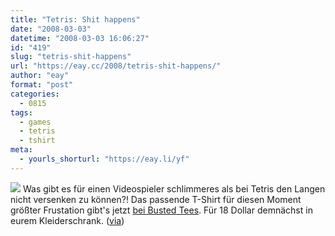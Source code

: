 ```yaml
---
title: "Tetris: Shit happens"
date: "2008-03-03"
datetime: "2008-03-03 16:06:27"
id: "419"
slug: "tetris-shit-happens"
url: "https://eay.cc/2008/tetris-shit-happens/"
author: "eay"
format: "post"
categories:
  - 0815
tags:
  - games
  - tetris
  - tshirt
meta:
  - yourls_shorturl: "https://eay.li/yf"
---
```


![](/uploads/2008/tetrisshit.jpg) Was gibt es für einen Videospieler schlimmeres als bei Tetris den Langen nicht versenken zu können?! Das passende T-Shirt für diesen Moment größter Frustation gibt's jetzt [bei Busted Tees](http://www.bustedtees.com/shirt/shithappens/male). Für 18 Dollar demnächst in eurem Kleiderschrank. ([via](http://onipepper.de/2008/03/03/ein-t-shirt-fuer-den-frustresistenten-gamer/))
